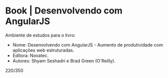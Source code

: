 # Book | Desenvolvendo com AngularJS
Ambiente de estudos para o livro: 

- Nome: Desenvolvendo com AngularJS - Aumento de produtividade com aplicações web estruturadas.
- Editora: Novatec.
- Autores: Shyam Seshadri e Brad Green (O'Reilly).


220/350